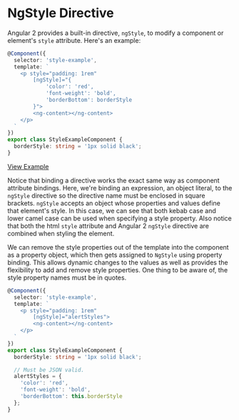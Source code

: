 # NgStyle Directive

Angular 2 provides a built-in directive, `ngStyle`, to modify a component or element's `style` attribute. Here's an example:


```typescript
@Component({
  selector: 'style-example',
  template: `
    <p style="padding: 1rem"
        [ngStyle]="{
            'color': 'red',
            'font-weight': 'bold',
            'borderBottom': borderStyle
        }">
        <ng-content></ng-content>
    </p>
  `
})
export class StyleExampleComponent {
  borderStyle: string = '1px solid black';
}
```
[View Example](https://plnkr.co/edit/Vcpt1vDWryaiYcmoQEyC?p=preview)

Notice that binding a directive works the exact same way as component attribute bindings. Here, we're binding an expression, an object literal, to the `ngStyle` directive so the directive name must be enclosed in square brackets. `ngStyle` accepts an object whose properties and values define that element's style. In this case, we can see that both kebab case and lower camel case can be used when specifying a style property. Also notice that both the html `style` attribute and Angular 2 `ngStyle` directive are combined when styling the element.

We can remove the style properties out of the template into the component as a property object, which then gets assigned to `NgStyle` using property binding. This allows dynamic changes to the values as well as provides the flexibility to add and remove style properties. One thing to be aware of, the style property names must be in quotes.

```typescript
@Component({
  selector: 'style-example',
  template: `
    <p style="padding: 1rem"
        [ngStyle]="alertStyles">
        <ng-content></ng-content>
    </p>
  `
})
export class StyleExampleComponent {
  borderStyle: string = '1px solid black';

  // Must be JSON valid.
  alertStyles = {
    'color': 'red',
    'font-weight': 'bold',
    'borderBottom': this.borderStyle
  };
}
```
